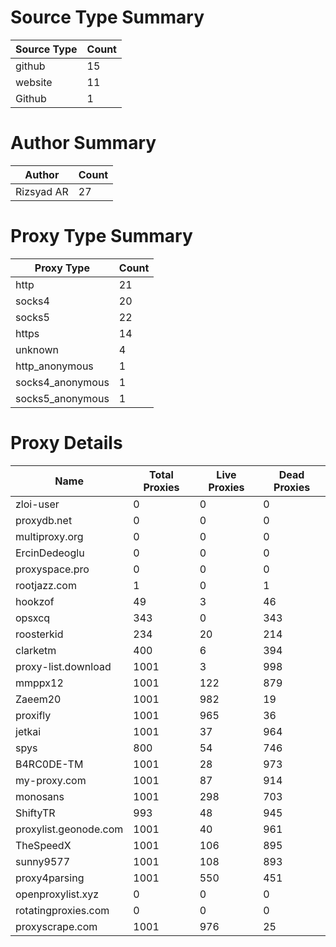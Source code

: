 # Source Type Summary

| Source Type | Count |
|-------------|-------|
| github | 15 |
| website | 11 |
| Github | 1 |


# Author Summary

| Author | Count |
|--------|-------|
| Rizsyad AR | 27 |


# Proxy Type Summary

| Proxy Type | Count |
|------------|-------|
| http | 21 |
| socks4 | 20 |
| socks5 | 22 |
| https | 14 |
| unknown | 4 |
| http_anonymous | 1 |
| socks4_anonymous | 1 |
| socks5_anonymous | 1 |


# Proxy Details

| Name | Total Proxies | Live Proxies | Dead Proxies |
|------|---------------|--------------|---------------|
| zloi-user | 0 | 0 | 0 |
| proxydb.net | 0 | 0 | 0 |
| multiproxy.org | 0 | 0 | 0 |
| ErcinDedeoglu | 0 | 0 | 0 |
| proxyspace.pro | 0 | 0 | 0 |
| rootjazz.com | 1 | 0 | 1 |
| hookzof | 49 | 3 | 46 |
| opsxcq | 343 | 0 | 343 |
| roosterkid | 234 | 20 | 214 |
| clarketm | 400 | 6 | 394 |
| proxy-list.download | 1001 | 3 | 998 |
| mmppx12 | 1001 | 122 | 879 |
| Zaeem20 | 1001 | 982 | 19 |
| proxifly | 1001 | 965 | 36 |
| jetkai | 1001 | 37 | 964 |
| spys | 800 | 54 | 746 |
| B4RC0DE-TM | 1001 | 28 | 973 |
| my-proxy.com | 1001 | 87 | 914 |
| monosans | 1001 | 298 | 703 |
| ShiftyTR | 993 | 48 | 945 |
| proxylist.geonode.com | 1001 | 40 | 961 |
| TheSpeedX | 1001 | 106 | 895 |
| sunny9577 | 1001 | 108 | 893 |
| proxy4parsing | 1001 | 550 | 451 |
| openproxylist.xyz | 0 | 0 | 0 |
| rotatingproxies.com | 0 | 0 | 0 |
| proxyscrape.com | 1001 | 976 | 25 |
